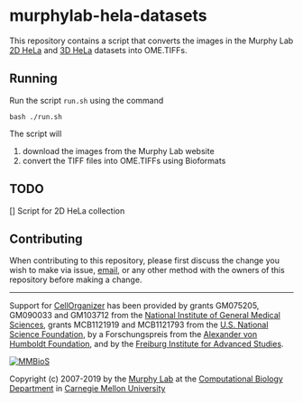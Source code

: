 # murphylab-hela-datasets

This repository contains a script that converts the images in the Murphy Lab [2D HeLa](http://murphylab.web.cmu.edu/data/2Dhela_images_download.html) and [3D HeLa](http://murphylab.web.cmu.edu/data/3Dhela_images_download.html) datasets into OME.TIFFs.

## Running
Run the script `run.sh` using the command

```
bash ./run.sh
```

The script will

1. download the images from the Murphy Lab website
2. convert the TIFF files into OME.TIFFs using Bioformats

## TODO

[] Script for 2D HeLa collection

## Contributing

When contributing to this repository, please first discuss the change you wish to make via issue, [email](mailto:cellorganizer-dev@compbio.cmu.edu), or any other method with the owners of this repository before making a change.

---

Support for [CellOrganizer](http://cellorganizer.org/) has been provided by grants GM075205, GM090033 and GM103712 from the [National Institute of General Medical Sciences](http://www.nigms.nih.gov/), grants MCB1121919 and MCB1121793 from the [U.S. National Science Foundation](http://nsf.gov/), by a Forschungspreis from the [Alexander von Humboldt Foundation](http://www.humboldt-foundation.de/), and by the [Freiburg Institute for Advanced Studies](http://www.frias.uni-freiburg.de/lifenet?set_language=en).

[![MMBioS](https://i1.wp.com/www.cellorganizer.org/wp-content/uploads/2017/08/MMBioSlogo-e1503517857313.gif?h=60)](http://www.mmbios.org)

Copyright (c) 2007-2019 by the [Murphy Lab](http://murphylab.web.cmu.edu) at the [Computational Biology Department](http://www.cbd.cmu.edu) in [Carnegie Mellon University](http://www.cmu.edu)
